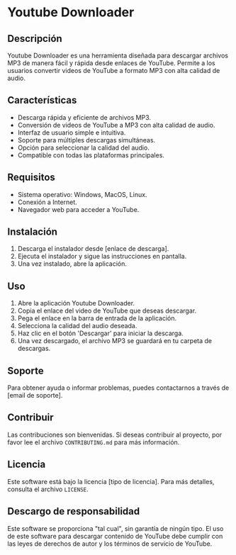 # Youtube Downloader

## Descripción

Youtube Downloader es una herramienta diseñada para descargar archivos MP3 de manera fácil y rápida desde enlaces de YouTube. Permite a los usuarios convertir videos de YouTube a formato MP3 con alta calidad de audio.

## Características

- Descarga rápida y eficiente de archivos MP3.
- Conversión de videos de YouTube a MP3 con alta calidad de audio.
- Interfaz de usuario simple e intuitiva.
- Soporte para múltiples descargas simultáneas.
- Opción para seleccionar la calidad del audio.
- Compatible con todas las plataformas principales.

## Requisitos

- Sistema operativo: Windows, MacOS, Linux.
- Conexión a Internet.
- Navegador web para acceder a YouTube.

## Instalación

1. Descarga el instalador desde [enlace de descarga].
2. Ejecuta el instalador y sigue las instrucciones en pantalla.
3. Una vez instalado, abre la aplicación.

## Uso

1. Abre la aplicación Youtube Downloader.
2. Copia el enlace del video de YouTube que deseas descargar.
3. Pega el enlace en la barra de entrada de la aplicación.
4. Selecciona la calidad del audio deseada.
5. Haz clic en el botón 'Descargar' para iniciar la descarga.
6. Una vez descargado, el archivo MP3 se guardará en tu carpeta de descargas.

## Soporte

Para obtener ayuda o informar problemas, puedes contactarnos a través de [email de soporte].

## Contribuir

Las contribuciones son bienvenidas. Si deseas contribuir al proyecto, por favor lee el archivo `CONTRIBUTING.md` para más información.

## Licencia

Este software está bajo la licencia [tipo de licencia]. Para más detalles, consulta el archivo `LICENSE`.

## Descargo de responsabilidad

Este software se proporciona "tal cual", sin garantía de ningún tipo. El uso de este software para descargar contenido de YouTube debe cumplir con las leyes de derechos de autor y los términos de servicio de YouTube.
